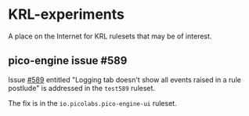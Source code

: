 # KRL-experiments

A place on the Internet for KRL rulesets that may be of interest.

## pico-engine issue #589

Issue [#589](https://github.com/Picolab/pico-engine/issues/589)
entitled "Logging tab doesn't show all events raised in a rule postlude"
is addressed in the `test589` ruleset.

The fix is in the `io.picolabs.pico-engine-ui` ruleset.
